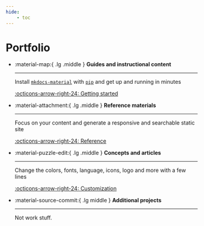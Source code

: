 ```yaml
---
hide:
    - toc
---
```


# Portfolio

<div class="grid cards" markdown>

-   :material-map:{ .lg .middle } __Guides and instructional content__

    ---

    Install [`mkdocs-material`](#) with [`pip`](#) and get up
    and running in minutes

    [:octicons-arrow-right-24: Getting started](#)

-   :material-attachment:{ .lg .middle } __Reference materials__

    ---

    Focus on your content and generate a responsive and searchable static site

    [:octicons-arrow-right-24: Reference](#)

-   :material-puzzle-edit:{ .lg .middle } __Concepts and articles__

    ---

    Change the colors, fonts, language, icons, logo and more with a few lines

    [:octicons-arrow-right-24: Customization](#)

-   :material-source-commit:{ .lg middle } __Additional projects__

    ---

    Not work stuff.

</div>
